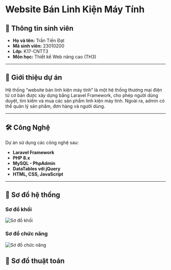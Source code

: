 # Website Bán Linh Kiện Máy Tính 

## 👤 Thông tin sinh viên

- **Họ và tên:** Trần Tiến Đạt  
- **Mã sinh viên:** 23010200 
- **Lớp:** K17-CNTT3  
- **Môn học:** Thiết kế Web nâng cao (TH3)  

---
## 📝 Giới thiệu dự án
Hệ thống “website bán linh kiện máy tính” là một hệ thống thương mại điện tử cơ bản được xây dựng bằng Laravel Framework, cho phép người dùng duyệt, tìm kiếm và mua các sản phẩm linh kiện máy tính. Ngoài ra, admin có thể quản lý sản phẩm, đơn hàng và người dùng.

---
## 🛠️ Công Nghệ
Dự án sử dụng các công nghệ sau:
- **Laravel Framework**
- **PHP 8.x**
- **MySQL - PhpAdmin**
- **DataTables với jQuery**
- **HTML, CSS, JavaScript**

---

## 📍 Sơ đồ hệ thống
### Sơ đồ khối
![Sơ đồ khối](https://github.com/user-attachments/assets/7c41868a-561f-4aa5-a20e-1ebb3156c71f)
### Sơ đồ chức năng
![Sơ đồ chức năng](https://github.com/user-attachments/assets/223548a8-c193-46c9-b5c7-2335b2a9f483)
## 📍 Sơ đồ thuật toán
